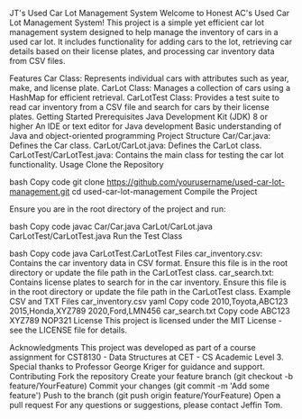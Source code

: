 JT's Used Car Lot Management System
Welcome to Honest AC's Used Car Lot Management System! This project is a simple yet efficient car lot management system designed to help manage the inventory of cars in a used car lot. It includes functionality for adding cars to the lot, retrieving car details based on their license plates, and processing car inventory data from CSV files.

Features
Car Class: Represents individual cars with attributes such as year, make, and license plate.
CarLot Class: Manages a collection of cars using a HashMap for efficient retrieval.
CarLotTest Class: Provides a test suite to read car inventory from a CSV file and search for cars by their license plates.
Getting Started
Prerequisites
Java Development Kit (JDK) 8 or higher
An IDE or text editor for Java development
Basic understanding of Java and object-oriented programming
Project Structure
Car/Car.java: Defines the Car class.
CarLot/CarLot.java: Defines the CarLot class.
CarLotTest/CarLotTest.java: Contains the main class for testing the car lot functionality.
Usage
Clone the Repository

bash
Copy code
git clone https://github.com/yourusername/used-car-lot-management.git
cd used-car-lot-management
Compile the Project

Ensure you are in the root directory of the project and run:

bash
Copy code
javac Car/Car.java CarLot/CarLot.java CarLotTest/CarLotTest.java
Run the Test Class

bash
Copy code
java CarLotTest.CarLotTest
Files
car_inventory.csv: Contains the car inventory data in CSV format. Ensure this file is in the root directory or update the file path in the CarLotTest class.
car_search.txt: Contains license plates to search for in the car inventory. Ensure this file is in the root directory or update the file path in the CarLotTest class.
Example CSV and TXT Files
car_inventory.csv
yaml
Copy code
2010,Toyota,ABC123
2015,Honda,XYZ789
2020,Ford,LMN456
car_search.txt
Copy code
ABC123
XYZ789
NOP321
License
This project is licensed under the MIT License - see the LICENSE file for details.

Acknowledgments
This project was developed as part of a course assignment for CST8130 - Data Structures at CET - CS Academic Level 3.
Special thanks to Professor George Kriger for guidance and support.
Contributing
Fork the repository
Create your feature branch (git checkout -b feature/YourFeature)
Commit your changes (git commit -m 'Add some feature')
Push to the branch (git push origin feature/YourFeature)
Open a pull request
For any questions or suggestions, please contact Jeffin Tom.
